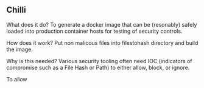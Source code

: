 Chilli 
-------

What does it do?
To generate a docker image that can be (resonably) safely loaded into production container hosts for testing of security controls. 

How does it work?
Put non malicous files into filestohash directory and build the image. 

Why is this needed?
Various security tooling often need IOC (indicators of compromise such as a File Hash or Path) to either allow, block, or ignore.  

To allow 
